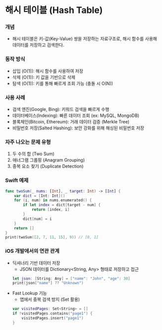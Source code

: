 # 해시 테이블 (Hash Table)
### 개념
- 해시 테이블은 키-값(Key-Value) 쌍을 저장하는 자료구조로, 해시 함수를 사용해 데이터를 저장하고 검색한다.

### 동작 방식
- 삽입 (O(1)): 해시 함수를 사용하여 저장
- 삭제 (O(1)): 키 값을 기반으로 삭제
- 탐색 (O(1)): 키를 통해 빠르게 조회 가능 (충돌 시 O(N))

### 사용 사례
- 검색 엔진(Google, Bing): 키워드 검색을 빠르게 수행
- 데이터베이스(Indexing): 빠른 데이터 조회 (ex: MySQL, MongoDB)
- 블록체인(Bitcoin, Ethereum): 거래 데이터 검증 (Merkle Tree)
- 비밀번호 저장(Salted Hashing): 보안 강화를 위해 해싱된 비밀번호 저장

### 자주 나오는 문제 유형
1.	두 수의 합 (Two Sum)
2.	애너그램 그룹핑 (Anagram Grouping)
3.	중복 요소 찾기 (Duplicate Detection)

### Swift 예제
```swift
func twoSum(_ nums: [Int], _ target: Int) -> [Int] {
    var dict = [Int: Int]()
    for (i, num) in nums.enumerated() {
        if let index = dict[target - num] {
            return [index, i]
        }
        dict[num] = i
    }
    return []
}
print(twoSum([2, 7, 11, 15], 9)) // [0, 1]
```

### iOS 개발에서의 연관 관계
- 딕셔너리 기반 데이터 저장
    - JSON 데이터를 Dictionary<String, Any> 형태로 저장하고 접근
    ``` swift
    let json: [String: Any] = ["name": "John", "age": 30]
    print(json["name"] ?? "Unknown")
    ```
- Fast Lookup 기능
    - 앱에서 중복 검색 방지 (Set 활용)
    ```swift
    var visitedPages: Set<String> = []
    if !visitedPages.contains("page1") {
        visitedPages.insert("page1")
    }
    ```